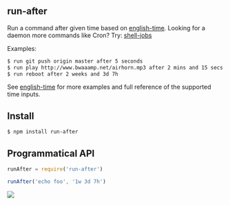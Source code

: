 ## run-after

Run a command after given time based on [english-time](http://github.com/azer/english-time).
Looking for a daemon more commands like Cron? Try: [shell-jobs](http://github.com/azer/shell-jobs)

Examples:

```bash
$ run git push origin master after 5 seconds
$ run play http://www.bwaaamp.net/airhorn.mp3 after 2 mins and 15 secs
$ run reboot after 2 weeks and 3d 7h
```

See [english-time](http://github.com/azer/english-time) for more examples and full reference of the supported time inputs.

## Install

```bash
$ npm install run-after
```

## Programmatical API

```js
runAfter = require('run-after')

runAfter('echo foo', '1w 3d 7h')
```

![](https://dl.dropboxusercontent.com/s/mdwr7wbgk9mqbjg/npmel_28.jpg)
